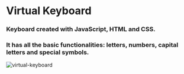 # Virtual Keyboard

### Keyboard created with JavaScript, HTML and CSS.
### It has all the basic functionalities: letters, numbers, capital letters and special symbols.

![virtual-keyboard](https://github.com/ManuelDiLena/virtual-keyboard/assets/64201890/e8056537-35e6-4fd0-8e62-4683c0537e69)
